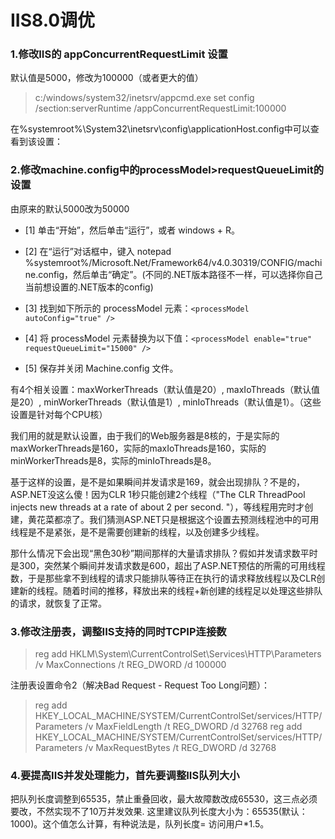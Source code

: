 # IIS8.0调优


### 1.修改IIS的 appConcurrentRequestLimit 设置

默认值是5000，修改为100000（或者更大的值）

>c:/windows/system32/inetsrv/appcmd.exe set config /section:serverRuntime /appConcurrentRequestLimit:100000

在%systemroot%\System32\inetsrv\config\applicationHost.config中可以查看到该设置：

><serverRuntime appConcurrentRequestLimit="50000" />

### 2.修改machine.config中的processModel>requestQueueLimit的设置

由原来的默认5000改为50000

* [1] 单击“开始”，然后单击“运行”，或者 windows + R。

* [2] 在“运行”对话框中，键入 notepad %systemroot%/Microsoft.Net/Framework64/v4.0.30319/CONFIG/machine.config，然后单击“确定”。(不同的.NET版本路径不一样，可以选择你自己当前想设置的.NET版本的config)

* [3] 找到如下所示的 processModel 元素：`<processModel autoConfig="true" />`

* [4] 将 processModel 元素替换为以下值：`<processModel enable="true" requestQueueLimit="15000" />`

* [5] 保存并关闭 Machine.config 文件。

><processModel enable="true" requestQueueLimit="15000" maxWorkerThreads="100" maxIoThreads="100" minWorkerThreads="50" minIoThreads="50" />

有4个相关设置：maxWorkerThreads（默认值是20）, maxIoThreads（默认值是20）, minWorkerThreads（默认值是1）, minIoThreads（默认值是1）。（这些设置是针对每个CPU核）

我们用的就是默认设置，由于我们的Web服务器是8核的，于是实际的maxWorkerThreads是160，实际的maxIoThreads是160，实际的minWorkerThreads是8，实际的minIoThreads是8。

基于这样的设置，是不是如果瞬间并发请求是169，就会出现排队？不是的，ASP.NET没这么傻！因为CLR 1秒只能创建2个线程（"The CLR ThreadPool injects new threads at a rate of about 2 per second. "），等线程用完时才创建，黄花菜都凉了。我们猜测ASP.NET只是根据这个设置去预测线程池中的可用线程是不是紧张，是不是需要创建新的线程，以及创建多少线程。

那什么情况下会出现“黑色30秒”期间那样的大量请求排队？假如并发请求数平时是300，突然某个瞬间并发请求数是600，超出了ASP.NET预估的所需的可用线程数，于是那些拿不到线程的请求只能排队等待正在执行的请求释放线程以及CLR创建新的线程。随着时间的推移，释放出来的线程+新创建的线程足以处理这些排队的请求，就恢复了正常。


### 3.修改注册表，调整IIS支持的同时TCPIP连接数

>reg add HKLM\System\CurrentControlSet\Services\HTTP\Parameters /v MaxConnections /t REG_DWORD /d 100000

注册表设置命令2（解决Bad Request - Request Too Long问题）：

>reg add HKEY_LOCAL_MACHINE/SYSTEM/CurrentControlSet/services/HTTP/Parameters /v MaxFieldLength /t REG_DWORD /d 32768
>reg add HKEY_LOCAL_MACHINE/SYSTEM/CurrentControlSet/services/HTTP/Parameters /v MaxRequestBytes /t REG_DWORD /d 32768



### 4.要提高IIS并发处理能力，首先要调整IIS队列大小

把队列长度调整到65535，禁止重叠回收，最大故障数改成65530，这三点必须要改，不然实现不了10万并发效果.
这里建议队列长度大小为：65535(默认：1000)。这个值怎么计算，有种说法是，队列长度= 访问用户*1.5。


